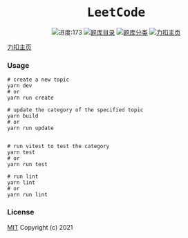 <h1 align="center"><samp>LeetCode</samp></h1>

<p align="center">
<!-- TOPICS COUNT START -->
<img src="https://img.shields.io/badge/-进度:173-green" alt="进度:173">
<!-- TOPICS COUNT END -->
<a href="./assets/docs/TOPICS.md"><img src="https://img.shields.io/badge/-题库目录-blue" alt="题库目录"></a>
<a href="./assets/docs/CATEGORIES.md"><img src="https://img.shields.io/badge/-题库分类-red" alt="题库分类"></a>
<a href="https://leetcode.cn/u/wangyang-kn/" target="_blank"><img src="https://img.shields.io/badge/-力扣主页-yellow" alt="力扣主页"></a>
</p>



[力扣主页](https://leetcode.cn/u/wangyang-kn/)

### Usage

```shell
# create a new topic
yarn dev
# or 
yarn run create

# update the category of the specified topic
yarn build 
# or 
yarn run update


# run vitest to test the category
yarn test 
# or 
yarn run test

# run lint
yarn lint
# or 
yarn run lint
```

### License

[MIT](./LICENSE) Copyright (c) 2021
